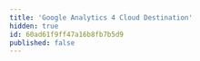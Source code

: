 ```yaml
---
title: 'Google Analytics 4 Cloud Destination'
hidden: true
id: 60ad61f9ff47a16b8fb7b5d9
published: false
---
```


